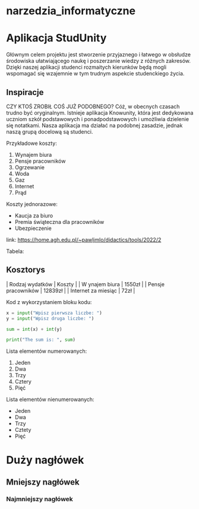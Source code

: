 # narzedzia_informatyczne
# Aplikacja StudUnity
Głównym celem projektu jest stworzenie przyjaznego i łatwego w obsłudze środowiska ułatwiającego naukę i poszerzanie wiedzy z różnych zakresów. Dzięki naszej aplikacji studenci rozmaitych kierunków będą mogli wspomagać się wzajemnie w tym trudnym aspekcie studenckiego życia.

## Inspiracje
CZY KTOŚ ZROBIŁ COŚ JUŻ PODOBNEGO? Cóż, w obecnych czasach trudno być oryginalnym. Istnieje aplikacja Knowunity, która jest dedykowana uczniom szkół podstawowych i ponadpodstawowych i umożliwia dzielenie się notatkami. Nasza aplikacja ma działać na podobnej zasadzie, jednak naszą grupą docelową są studenci.

Przykładowe koszty:
1. Wynajem biura
2. Pensje pracowników
3. Ogrzewanie 
4. Woda 
5. Gaz 
6. Internet
7. Prąd

Koszty jednorazowe:
* Kaucja za biuro 
* Premia świąteczna dla pracowników
* Ubezpieczenie 

link: https://home.agh.edu.pl/~pawljmlo/didactics/tools/2022/2

Tabela:
<h2>Kosztorys</h2>

| Rodzaj wydatków | Koszty | 
| W ynajem biura | 1550zł |
| Pensje pracowników | 12839zł |
| Internet za miesiąc | 72zł |



Kod z wykorzystaniem bloku kodu:
```python
x = input("Wpisz pierwsza liczbe: ")
y = input("Wpisz druga liczbe: ")

sum = int(x) + int(y)

print("The sum is: ", sum)
```

Lista elementów numerowanych:
1. Jeden
2. Dwa
3. Trzy
4. Cztery 
5. Pięć

Lista elementów nienumerowanych:
* Jeden
* Dwa 
* Trzy 
* Cztety
* Pięć

<h1>Duży nagłówek</h1>

<h2>Mniejszy nagłówek</h2>

<h3>Najmniejszy nagłówek</h3>

